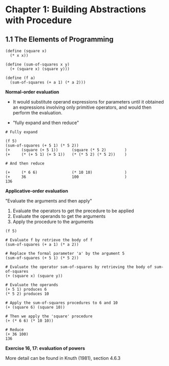 # Chapter 1: Building Abstractions with Procedure

## 1.1 The Elements of Programming

```
(define (square x)
  (* x x))

(define (sum-of-squares x y)
  (+ (square x) (square y)))

(define (f a)
  (sum-of-squares (+ a 1) (* a 2)))
```

**Normal-order evaluation**
- It would substitute operand expressions for parameters until it obtained an expressions involving only primitive operators, and would then perform the evaluation.

- "fully expand and then reduce"


```
# Fully expand

(f 5)
(sum-of-squares (+ 5 1) (* 5 2))
(+     (square (+ 5 1))      (square (* 5 2)        )
(+     (* (+ 5 1) (+ 5 1))   (* (* 5 2) (* 5 2))    )

# And then reduce

(+     (* 6 6)               (* 10 10)              )
(+     36                    100                    )
136
```

**Applicative-order evaluation**

"Evaluate the arguments and then apply"

1. Evaluate the operators to get the precedure to be applied
2. Evaluate the operands to get the arguments
3. Apply the procedure to the arguments

```
(f 5)

# Evaluate f by retrieve the body of f
(sum-of-squares (+ a 1) (* a 2))

# Replace the formal parameter 'a' by the argument 5
(sum-of-squares (+ 5 1) (* 5 2))

# Evaluate the operator sum-of-squares by retrieving the body of sum-of-squares
(+ (square x) (square y))

# Evaluate the operands
(+ 5 1) produces 6
(* 5 2) produces 10

# Apply the sum-of-squares procedures to 6 and 10
(+ (square 6) (square 10))

# Then we apply the 'square' procedure
(+ (* 6 6) (* 10 10))

# Reduce
(+ 36 100)
136
```

**Exercise 16, 17: evaluation of powers**

More detail can be found in Knuth (1981), section 4.6.3
